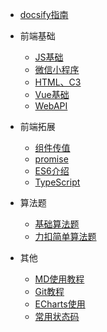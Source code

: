 * [docsify指南](https://docsify.js.org/)

* 前端基础
  * [JS基础](/JS基础)
  * [微信小程序](/微信小程序)
  * [HTML、C3](/HTML和CSS基础)
  * [Vue基础](/Vue基础介绍)
  * [WebAPI](/webAPI介绍)


* 前端拓展
  * [组件传值](/组件传值)
  * [promise](/promise讲义)
  * [ES6介绍](/ES6介绍)
  * [TypeScript](/TypeScript)

* 算法题
  * [基础算法题](/基础算法题)
  * [力扣简单算法题](/力扣简单算法题) 

* 其他
  * [MD使用教程](/MD使用教程)
  * [Git教程](/Git教程)
  * [ECharts使用](/ECharts使用)
  * [常用状态码](/常用的14种状态码)
